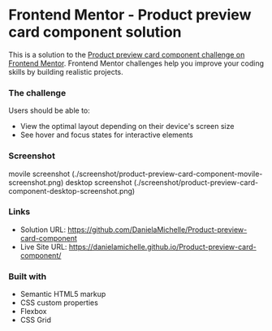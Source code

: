# Frontend Mentor - Product preview card component solution

This is a solution to the [Product preview card component challenge on Frontend Mentor](https://www.frontendmentor.io/challenges/product-preview-card-component-GO7UmttRfa). Frontend Mentor challenges help you improve your coding skills by building realistic projects. 

### The challenge

Users should be able to:

- View the optimal layout depending on their device's screen size
- See hover and focus states for interactive elements

### Screenshot

movile screenshot (./screenshot/product-preview-card-component-movile-screenshot.png)
desktop screenshot (./screenshot/product-preview-card-component-desktop-screenshot.png)


### Links

- Solution URL: https://github.com/DanielaMichelle/Product-preview-card-component
- Live Site URL: https://danielamichelle.github.io/Product-preview-card-component/


### Built with

- Semantic HTML5 markup
- CSS custom properties
- Flexbox
- CSS Grid

